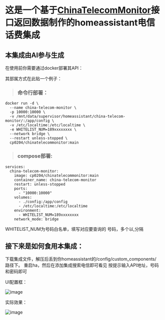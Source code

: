 # 这是一个基于[ChinaTelecomMonitor](https://github.com/Cp0204/ChinaTelecomMonitor)接口返回数据制作的homeassistant电信话费集成
## 本集成由AI参与生成
在使用前你需要通过docker部署其API：

其部属方式在此贴一个例子：

> ### 命令行部署：
```shell
docker run -d \
  --name china-telecom-monitor \
  -p 10000:10000 \
  -v /mnt/data/supervisor/homeassistant/china-telecom-monitor/:/app/config \
  -v /etc/localtime:/etc/localtime \
  -e WHITELIST_NUM=189xxxxxxxx \
  --network bridge \
  --restart unless-stopped \
  cp0204/chinatelecommonitor:main
```
> ### compose部署:
```shell
services:
  china-telecom-monitor:
    image: cp0204/chinatelecommonitor:main
    container_name: china-telecom-monitor
    restart: unless-stopped
    ports:
      - "10000:10000"
    volumes:
      - ./config:/app/config
      - /etc/localtime:/etc/localtime
    environment:
      - WHITELIST_NUM=189xxxxxxxx
    network_mode: bridge
```
WHITELIST_NUM为号码白名单，填写对应要查询的
号码，多个以,分隔

## 接下来是如何食用本集成：
下载集成文件，解压后丢到你homeassistant的/config/custom_components/  路径下。
重启ha，然后在添加集成搜索电信即可看见
按提示输入API地址，号码和密码即可

UI配置框：

![image](https://github.com/user-attachments/assets/172ec865-5385-49d7-8733-e7cb6649aea7)

实际效果：

![image](https://github.com/user-attachments/assets/8f37a781-aaaa-4029-9b3d-c4b87e74674d)

